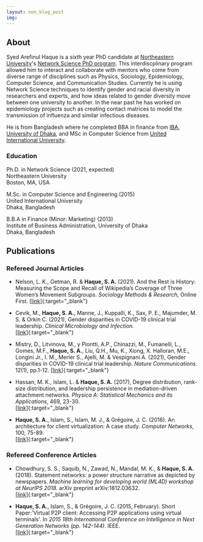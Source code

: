```yaml
---
layout: non_blog_post
img:
---
```


## About

Syed Arefinul Haque is a sixth year PhD candidate at [Northeastern University](https://www.northeastern.edu/)'s [Network Science PhD program](https://www.networkscienceinstitute.org/phd). This interdiscplinary program allowed him to interact and collaborate with mentors who come from diverse range of disciplines such as Physics, Sociology, Epidemiology, Computer Science, and Communication Studies. Currently he is using Network Science techniques to identify gender and racial diversity in researchers and experts, and how ideas related to gender diversity move between one university to another. In the near past he has worked on epidemiology projects such as creating contact matrices to model the transmission of influenza and similar infectious diseases.

He is from Bangladesh where he completed BBA in finance from [IBA](https://www.iba-du.edu/), [University of Dhaka](https://www.du.ac.bd/), and MSc in Computer Science from [United International University](http://www.uiu.ac.bd/).
 

### Education

Ph.D. in Network Science (2021, expected)  
Northeastern University  
Boston, MA, USA

M.Sc. in Computer Science and Engineering (2015)  
United International University  
Dhaka, Bangladesh

B.B.A in Finance (Minor: Marketing) (2013)  
Institute of Business Administration,
University of Dhaka  
Dhaka, Bangladesh

## Publications

<!---
### Pre-prints
-->

### Refereed Journal Articles

* Nelson, L. K., Getman, R. & **Haque, S. A.** (2021). And the Rest is History: Measuring the Scope and Recall of Wikipedia’s Coverage of Three Women’s Movement Subgroups. *Sociology Methods & Research*, Online First. 
[[link]](https://doi.org/10.1177/00491241211067514){:target="_blank"} 

* Cevik, M., **Haque, S. A.**, Manne, J., Kuppalli, K., Sax, P. E., Majumder, M. S. & Orkin C. (2021),  Gender disparities
in COVID-19 clinical trial leadership. *Clinical Microbiology and Infection.*  
[[link]](https://www.sciencedirect.com/science/article/pii/S1198743X20307850){:target="_blank"}

* Mistry, D., Litvinova, M., y Piontti, A.P., Chinazzi, M., Fumanelli, L., Gomes, M.F., **Haque, S. A.**, Liu, Q.H., Mu, K., Xiong, X.
Halloran, M.E., Longini Jr., I. M., Merler S., Ajelli, M. & Vespignani A. (2021),  Gender disparities
in COVID-19 clinical trial leadership. *Nature Communications.* 12(1), pp.1-12.
[[link]](https://www.nature.com/articles/s41467-020-20544-y){:target="_blank"}

* Hassan, M. K., Islam, L. & **Haque, S. A.** (2017), Degree distribution, rank-size distribution, and leadership persistence in mediation-driven attachment networks. *Physica
A: Statistical Mechanics and its Applications*, 469, 23-30.  
[[link]](https://www.sciencedirect.com/science/article/pii/S0378437116308056){:target="_blank"}


* **Haque, S. A.**, Islam, S., Islam, M. J., & Grégoire, J. C. (2016). An architecture for client virtualization: A case study. *Computer Networks*, 100, 75-89.  
[[link]](https://www.sciencedirect.com/science/article/abs/pii/S1389128616300421){:target="_blank"}


### Refereed Conference Articles
* Chowdhury, S. S., Saquib, N., Zawad, N., Mandal, M. K., & **Haque, S. A.**(2018). Statement networks: a power structure narrative as depicted by newspapers. *Machine learning for developing world (ML4D) workshop at NeurIPS 2018.* arXiv preprint arXiv:1812.03632.  
[[link]](https://arxiv.org/abs/1812.03632){:target="_blank"}

* **Haque, S. A.**, Islam, S., & Grégoire, J. C. (2015, February). Short Paper:'Virtual P2P client: Accessing P2P applications using virtual terminals'. In *2015 18th International Conference on Intelligence in Next Generation Networks (pp. 142-144)*. IEEE.  
[[link]](https://ieeexplore.ieee.org/abstract/document/7073821){:target="_blank"}
<!--
 [research](/pages/research.html)
-->
